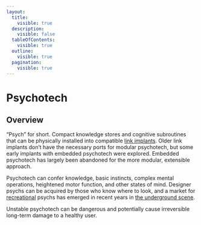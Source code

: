 ```yaml
---
layout:
  title:
    visible: true
  description:
    visible: false
  tableOfContents:
    visible: true
  outline:
    visible: true
  pagination:
    visible: true
---
```


# Psychotech

## Overview

“Psych” for short. Compact knowledge stores and cognitive subroutines that can be physically installed into compatible [link implants](links.md). Older link implants don’t have the necessary ports for modular psychotech, but some early implants with embedded psychotech were explored. Embedded psychotech has largely been abandoned for the more modular, extensible approach.

Psychotech can confer knowledge, basic instincts, complex mental operations, heightened motor function, and other states of mind. Designer psychs can be acquired by those who know where to look, and a market for [recreational](../../nations/gata/underground-scene/recreational-drugs.md) psychs has emerged in recent years in [the underground scene](../../nations/gata/underground-scene/).

Unstable psychotech can be dangerous and potentially cause irreversible long-term damage to a healthy user.
